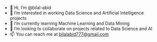 - 👋 Hi, I’m @bilal-abid
- 👀 I’m interested in working Data Science and Artificial Intelligence projects
- 🌱 I’m currently learning Machine Learning and Data Mining
- 💞️ I’m looking to collaborate on projects related to Data Science and AI
- 📫 You can reach me at bilalabid777@gmail.com

<!---
bilal-abid/bilal-abid is a ✨ special ✨ repository because its `README.md` (this file) appears on your GitHub profile.
You can click the Preview link to take a look at your changes.
--->
